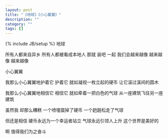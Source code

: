 ```yaml
---
layout: post
title: "《地球》《小心翼翼》"
description: ""
category: ""
tags: []
---
```

{% include JB/setup %}
地球

所有人都来自异乡
所有人都被看成本地人
那就
装吧
一起
我们会越来越像
越来越像
越来越像


小心翼翼

我那么小心翼翼地护着它
护着它
就如凝视一枚立起的硬币
让它滚过溪间的圆木

我那么小心翼翼地相信它
相信它
就如牵着一把白色的气球
从一座建筑飞往另一座建筑

虽然我
却那么糟糕
一个喷嚏震掉了硬币
一个趔趄松走了气球

但还是相信
硬币永远为一个幸运者站立
气球永远引领人上升
这个世界是美好的

啊
值得我们为之奋斗